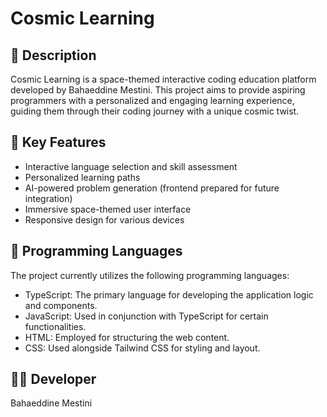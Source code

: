 # Cosmic Learning

## 🌌 Description

Cosmic Learning is a space-themed interactive coding education platform developed by Bahaeddine Mestini. This project aims to provide aspiring programmers with a personalized and engaging learning experience, guiding them through their coding journey with a unique cosmic twist.

## 🚀 Key Features

- Interactive language selection and skill assessment
- Personalized learning paths
- AI-powered problem generation (frontend prepared for future integration)
- Immersive space-themed user interface
- Responsive design for various devices

## 🌟 Programming Languages

The project currently utilizes the following programming languages:

- TypeScript: The primary language for developing the application logic and components.
- JavaScript: Used in conjunction with TypeScript for certain functionalities.
- HTML: Employed for structuring the web content.
- CSS: Used alongside Tailwind CSS for styling and layout.

## 👨‍💻 Developer

Bahaeddine Mestini
